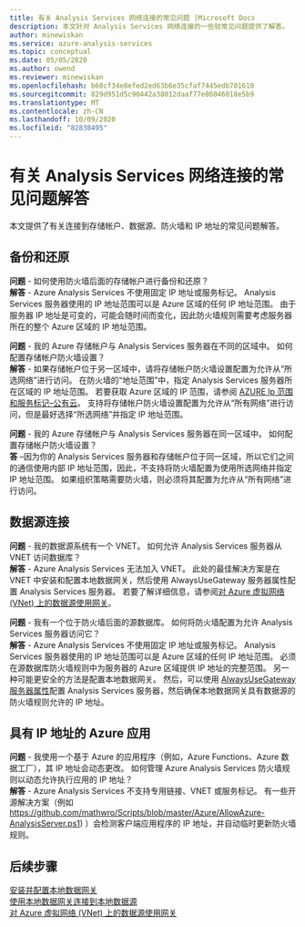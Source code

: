 ```yaml
---
title: 有关 Analysis Services 网络连接的常见问题 |Microsoft Docs
description: 本文针对 Analysis Services 网络连接的一些较常见问题提供了解答。
author: minewiskan
ms.service: azure-analysis-services
ms.topic: conceptual
ms.date: 05/05/2020
ms.author: owend
ms.reviewer: minewiskan
ms.openlocfilehash: b60cf34e8efed2ed63b6e35cfaf7445edb701610
ms.sourcegitcommit: 829d951d5c90442a38012daaf77e86046018e5b9
ms.translationtype: MT
ms.contentlocale: zh-CN
ms.lasthandoff: 10/09/2020
ms.locfileid: "82838495"
---
```

# <a name="frequently-asked-questions-about-analysis-services-network-connectivity"></a>有关 Analysis Services 网络连接的常见问题解答

本文提供了有关连接到存储帐户、数据源、防火墙和 IP 地址的常见问题解答。

## <a name="backup-and-restore"></a>备份和还原

**问题** - 如何使用防火墙后面的存储帐户进行备份和还原？   
**解答** - Azure Analysis Services 不使用固定 IP 地址或服务标记。 Analysis Services 服务器使用的 IP 地址范围可以是 Azure 区域的任何 IP 地址范围。 由于服务器 IP 地址是可变的，可能会随时间而变化，因此防火墙规则需要考虑服务器所在的整个 Azure 区域的 IP 地址范围。

**问题** - 我的 Azure 存储帐户与 Analysis Services 服务器在不同的区域中。 如何配置存储帐户防火墙设置？   
**解答** - 如果存储帐户位于另一区域中，请将存储帐户防火墙设置配置为允许从“所选网络”进行访问。 在防火墙的“地址范围”中，指定 Analysis Services 服务器所在区域的 IP 地址范围。 若要获取 Azure 区域的 IP 范围，请参阅 [AZURE Ip 范围和服务标记–公有云](https://www.microsoft.com/download/details.aspx?id=56519)。 支持将存储帐户防火墙设置配置为允许从“所有网络”进行访问，但是最好选择“所选网络”并指定 IP 地址范围。 

**问题** - 我的 Azure 存储帐户与 Analysis Services 服务器在同一区域中。 如何配置存储帐户防火墙设置？   
**答** –因为你的 Analysis Services 服务器和存储帐户位于同一区域，所以它们之间的通信使用内部 IP 地址范围，因此，不支持将防火墙配置为使用所选网络并指定 IP 地址范围。 如果组织策略需要防火墙，则必须将其配置为允许从“所有网络”进行访问。


## <a name="data-source-connections"></a>数据源连接

**问题** - 我的数据源系统有一个 VNET。 如何允许 Analysis Services 服务器从 VNET 访问数据库？   
**解答** - Azure Analysis Services 无法加入 VNET。 此处的最佳解决方案是在 VNET 中安装和配置本地数据网关，然后使用 AlwaysUseGateway 服务器属性配置 Analysis Services 服务器。 若要了解详细信息，请参阅[对 Azure 虚拟网络 (VNet) 上的数据源使用网关](analysis-services-vnet-gateway.md)。

**问题** - 我有一个位于防火墙后面的源数据库。 如何将防火墙配置为允许 Analysis Services 服务器访问它？   
**解答** - Azure Analysis Services 不使用固定 IP 地址或服务标记。 Analysis Services 服务器使用的 IP 地址范围可以是 Azure 区域的任何 IP 地址范围。 必须在源数据库防火墙规则中为服务器的 Azure 区域提供 IP 地址的完整范围。 另一种可能更安全的方法是配置本地数据网关。 然后，可以使用 [AlwaysUseGateway 服务器属性](analysis-services-vnet-gateway.md#configure-alwaysusegateway-property)配置 Analysis Services 服务器，然后确保本地数据网关具有数据源的防火墙规则允许的 IP 地址。

## <a name="azure-apps-with-ip-address"></a>具有 IP 地址的 Azure 应用

**问题** - 我使用一个基于 Azure 的应用程序（例如，Azure Functions、Azure 数据工厂），其 IP 地址会动态更改。 如何管理 Azure Analysis Services 防火墙规则以动态允许执行应用的 IP 地址？   
**解答** - Azure Analysis Services 不支持专用链接、VNET 或服务标记。 有一些开源解决方案（例如 https://github.com/mathwro/Scripts/blob/master/Azure/AllowAzure-AnalysisServer.ps1) ）会检测客户端应用程序的 IP 地址，并自动临时更新防火墙规则。


## <a name="next-steps"></a>后续步骤

[安装并配置本地数据网关](analysis-services-gateway-install.md)   
[使用本地数据网关连接到本地数据源](analysis-services-gateway.md)   
[对 Azure 虚拟网络 (VNet) 上的数据源使用网关](analysis-services-vnet-gateway.md)
